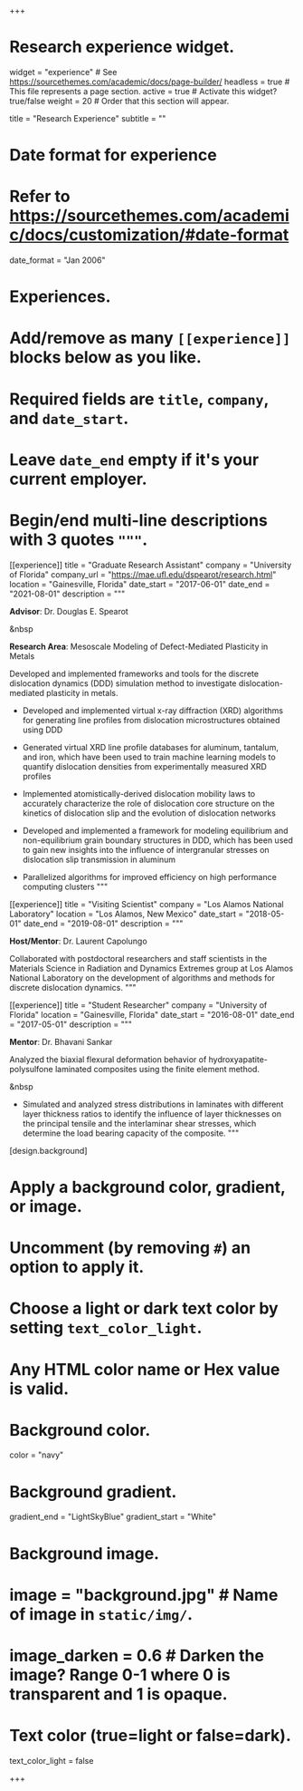 +++
# Research experience widget.
widget = "experience"  # See https://sourcethemes.com/academic/docs/page-builder/
headless = true  # This file represents a page section.
active = true  # Activate this widget? true/false
weight = 20  # Order that this section will appear.

title = "Research Experience"
subtitle = ""

# Date format for experience
#   Refer to https://sourcethemes.com/academic/docs/customization/#date-format
date_format = "Jan 2006"

# Experiences.
#   Add/remove as many `[[experience]]` blocks below as you like.
#   Required fields are `title`, `company`, and `date_start`.
#   Leave `date_end` empty if it's your current employer.
#   Begin/end multi-line descriptions with 3 quotes `"""`.
[[experience]]
  title = "Graduate Research Assistant"
  company = "University of Florida"
  company_url = "https://mae.ufl.edu/dspearot/research.html"
  location = "Gainesville, Florida"
  date_start = "2017-06-01"
  date_end = "2021-08-01"
  description = """
  
  **Advisor**: Dr. Douglas E. Spearot
  
  &nbsp
  
  **Research Area**: Mesoscale Modeling of Defect-Mediated Plasticity in Metals
  
  Developed and implemented frameworks and tools for the discrete dislocation dynamics (DDD) simulation method to investigate dislocation-mediated plasticity in metals.
  * Developed and implemented virtual x-ray diffraction (XRD) algorithms for generating line profiles from dislocation microstructures obtained using DDD
  
  * Generated virtual XRD line profile databases for aluminum, tantalum, and iron, which have been used to train machine learning models to quantify dislocation densities from experimentally measured XRD profiles
  
  * Implemented atomistically-derived dislocation mobility laws to accurately characterize the role of dislocation core structure on the kinetics of dislocation slip and the evolution of dislocation networks
  
  * Developed and implemented a framework for modeling equilibrium and non-equilibrium grain boundary structures in DDD, which has been used to gain new insights into the influence of intergranular stresses on dislocation slip transmission in aluminum
  
  * Parallelized algorithms for improved efficiency on high performance computing clusters
    """
    
 [[experience]]
  title = "Visiting Scientist"
  company = "Los Alamos National Laboratory"
  location = "Los Alamos, New Mexico"
  date_start = "2018-05-01"
  date_end = "2019-08-01"
  description = """
  
  **Host/Mentor**: Dr. Laurent Capolungo
  
   Collaborated with postdoctoral researchers and staff scientists in the Materials Science in Radiation and Dynamics Extremes group at Los Alamos National Laboratory on the development of algorithms and methods for discrete dislocation dynamics.
   """  
   
  [[experience]]
  title = "Student Researcher"
  company = "University of Florida"
  location = "Gainesville, Florida"
  date_start = "2016-08-01"
  date_end = "2017-05-01"
  description = """
  
  **Mentor**: Dr. Bhavani Sankar
  
   Analyzed the biaxial flexural deformation behavior of hydroxyapatite-polysulfone laminated composites using the finite element method. 
   
   &nbsp  
   
   * Simulated and analyzed stress distributions in laminates with different layer thickness ratios to identify the influence of layer thicknesses on the principal tensile and the interlaminar shear stresses, which determine the load bearing capacity of the composite.
   """  

[design.background]
  # Apply a background color, gradient, or image.
  #   Uncomment (by removing `#`) an option to apply it.
  #   Choose a light or dark text color by setting `text_color_light`.
  #   Any HTML color name or Hex value is valid.
    
  # Background color.
  color = "navy"
  
  # Background gradient.
  gradient_end = "LightSkyBlue"
  gradient_start = "White"
  
  # Background image.
  # image = "background.jpg"  # Name of image in `static/img/`.
  # image_darken = 0.6  # Darken the image? Range 0-1 where 0 is transparent and 1 is opaque.

  # Text color (true=light or false=dark).
  text_color_light = false  
  

+++
